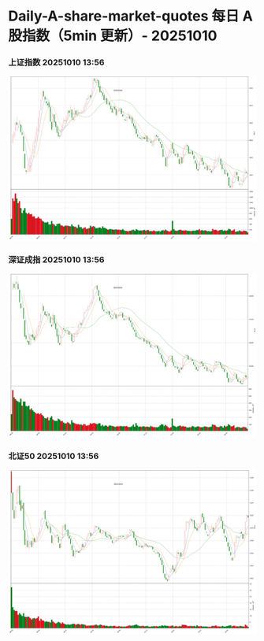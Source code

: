
# Daily-A-share-market-quotes 每日 A 股指数（5min 更新）- 20251010

### 上证指数 20251010 13:56
![](./fig/2025/10/20251010-sh000001.png)

### 深证成指 20251010 13:56
![](./fig/2025/10/20251010-sz399001.png)

### 北证50 20251010 13:56
![](./fig/2025/10/20251010-bj899050.png)
